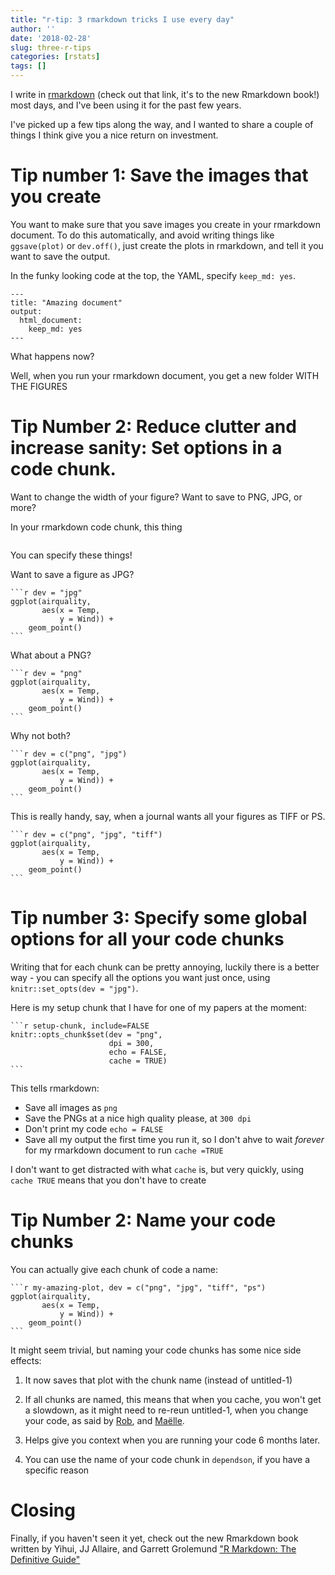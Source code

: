 ```yaml
---
title: "r-tip: 3 rmarkdown tricks I use every day"
author: ''
date: '2018-02-28'
slug: three-r-tips
categories: [rstats]
tags: []
---
```


I write in [rmarkdown](https://bookdown.org/yihui/rmarkdown/) (check out that link, it's to the new Rmarkdown book!) most days, and I've been using it for the past few years.

I've picked up a few tips along the way, and I wanted to share a couple of things I think give you a nice return on investment.

# Tip number 1: Save the images that you create

You want to make sure that you save images you create in your rmarkdown document. To do this automatically, and avoid writing things like `ggsave(plot)` or `dev.off()`, just create the plots in rmarkdown, and tell it you want to save the output.

In the funky looking code at the top, the YAML, specify `keep_md: yes`.

```
---
title: "Amazing document"
output:
  html_document:
    keep_md: yes
---
```

What happens now?

Well, when you run your rmarkdown document, you get a new folder WITH THE FIGURES


# Tip Number 2: Reduce clutter and increase sanity: Set options in a code chunk.

Want to change the width of your figure? Want to save to PNG, JPG, or more? 

In your rmarkdown code chunk, this thing

````

````

You can specify these things!

Want to save a figure as JPG? 

````
```r dev = "jpg"
ggplot(airquality,
       aes(x = Temp,
           y = Wind)) +
    geom_point()
```
````

What about a PNG?

````
```r dev = "png"
ggplot(airquality,
       aes(x = Temp,
           y = Wind)) +
    geom_point()
```
````

Why not both?

````
```r dev = c("png", "jpg")
ggplot(airquality,
       aes(x = Temp,
           y = Wind)) +
    geom_point()
```
````

This is really handy, say, when a journal wants all your figures as TIFF or PS.

````
```r dev = c("png", "jpg", "tiff")
ggplot(airquality,
       aes(x = Temp,
           y = Wind)) +
    geom_point()
```
````

# Tip number 3: Specify some global options for all your code chunks

Writing that for each chunk can be pretty annoying, luckily there is a better way - you can specify all the options you want just once, using `knitr::set_opts(dev = "jpg")`.

Here is my setup chunk that I have for one of my papers at the moment:

````
```r setup-chunk, include=FALSE
knitr::opts_chunk$set(dev = "png",
                      dpi = 300,
                      echo = FALSE,
                      cache = TRUE)
```
````

This tells rmarkdown:

- Save all images as `png`
- Save the PNGs at a nice high quality please, at `300 dpi`
- Don't print my code `echo = FALSE`
- Save all my output the first time you run it, so I don't ahve to wait _forever_ for my rmarkdown document to run `cache =TRUE`

I don't want to get distracted with what `cache` is, but very quickly, using `cache TRUE` means that you don't have to create 

# Tip Number 2: Name your code chunks

You can actually give each chunk of code a name:

````
```r my-amazing-plot, dev = c("png", "jpg", "tiff", "ps")
ggplot(airquality,
       aes(x = Temp,
           y = Wind)) +
    geom_point()
```
````

It might seem trivial, but naming your code chunks has some nice side effects:

1. It now saves that plot with the chunk name (instead of untitled-1)


2. If all chunks are named, this means that when you cache, you won't get a slowdown, as it might need to re-reun untitled-1, when you change your code, as said by [Rob](https://twitter.com/robjhyndman/status/894886426885578752), and [Maëlle](https://masalmon.eu/2017/08/08/chunkpets/).

3. Helps give you context when you are running your code 6 months later.

4. You can use the name of your code chunk in `dependson`, if you have a specific reason

# Closing

Finally, if you haven't seen it yet, check out the new Rmarkdown book written by Yihui, JJ Allaire, and Garrett Grolemund ["R Markdown: The Definitive Guide"](https://bookdown.org/yihui/rmarkdown/)

